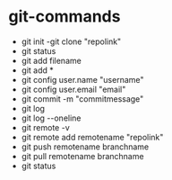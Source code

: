 # git-commands
- git init
-git clone "repolink"
- git status
- git add filename
- git add *
- git config user.name  "username"
- git config user.email  "email"
- git commit -m "commitmessage"
- git log
- git log --oneline
- git remote -v
- git remote add remotename "repolink"
- git push remotename branchname
- git pull remotename branchname
- git status

